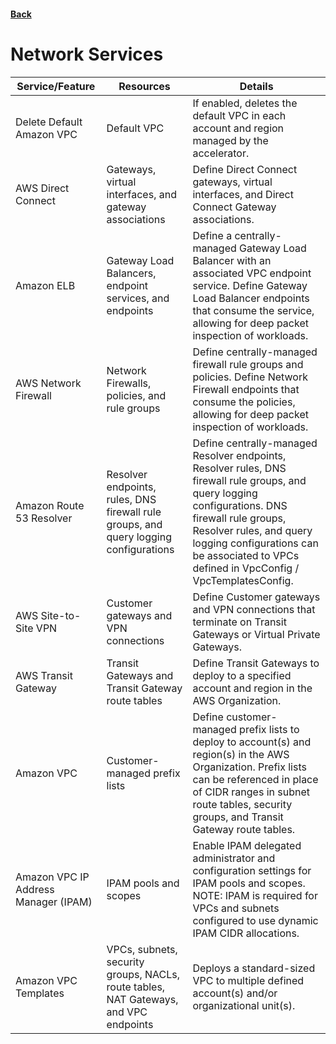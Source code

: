 #### [Back](./README.md)

# Network Services

| Service/Feature | Resources | Details | 
| --------------- | --------- | ------- |
| Delete Default Amazon VPC             |  Default VPC | If enabled, deletes the default VPC in each account and region managed by the accelerator.
| AWS Direct Connect                    | Gateways, virtual interfaces, and gateway associations | Define Direct Connect gateways, virtual interfaces, and Direct Connect Gateway associations.
| Amazon ELB                            | Gateway Load Balancers, endpoint services, and endpoints | Define a centrally-managed Gateway Load Balancer with an associated VPC endpoint service. Define Gateway Load Balancer endpoints that consume the service, allowing for deep packet inspection of workloads.
| AWS Network Firewall                  | Network Firewalls, policies, and rule groups | Define centrally-managed firewall rule groups and policies. Define Network Firewall endpoints that consume the policies, allowing for deep packet inspection of workloads.
| Amazon Route 53 Resolver              | Resolver endpoints, rules, DNS firewall rule groups, and query logging configurations | Define centrally-managed Resolver endpoints, Resolver rules, DNS firewall rule groups, and query logging configurations. DNS firewall rule groups, Resolver rules, and query logging configurations can be associated to VPCs defined in VpcConfig / VpcTemplatesConfig.
| AWS Site-to-Site VPN                  | Customer gateways and VPN connections | Define Customer gateways and VPN connections that terminate on Transit Gateways or Virtual Private Gateways.
| AWS Transit Gateway                   | Transit Gateways and Transit Gateway route tables | Define Transit Gateways to deploy to a specified account and region in the AWS Organization.
| Amazon VPC                            | Customer-managed prefix lists | Define customer-managed prefix lists to deploy to account(s) and region(s) in the AWS Organization. Prefix lists can be referenced in place of CIDR ranges in subnet route tables, security groups, and Transit Gateway route tables.
| Amazon VPC IP Address Manager (IPAM)  | IPAM pools and scopes | Enable IPAM delegated administrator and configuration settings for IPAM pools and scopes. NOTE: IPAM is required for VPCs and subnets configured to use dynamic IPAM CIDR allocations.
| Amazon VPC Templates                  | VPCs, subnets, security groups, NACLs, route tables, NAT Gateways, and VPC endpoints | Deploys a standard-sized VPC to multiple defined account(s) and/or organizational unit(s).
